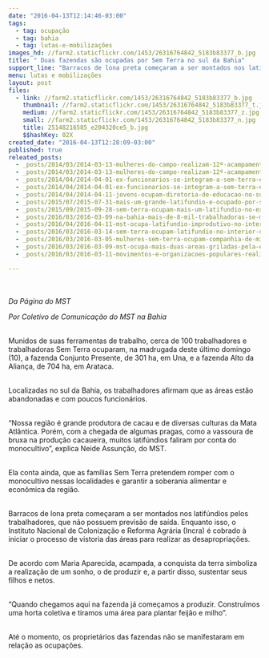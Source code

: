 ```yaml
---
date: "2016-04-13T12:14:46-03:00"
tags:
  - tag: ocupação
  - tag: bahia
  - tag: lutas-e-mobilizações
images_hd: //farm2.staticflickr.com/1453/26316764842_5183b83377_b.jpg
title: " Duas fazendas são ocupadas por Sem Terra no sul da Bahia"
support_line: "Barracos de lona preta começaram a ser montados nos latifúndios pelos trabalhadores, que não possuem previsão de saída. Enquanto isso, o Incra é cobrado à iniciar o processo de vistoria das áreas para realizar as desapropriações."
menu: lutas e mobilizações
layout: post
files:
  - link: //farm2.staticflickr.com/1453/26316764842_5183b83377_b.jpg
    thumbnail: //farm2.staticflickr.com/1453/26316764842_5183b83377_t.jpg
    medium: //farm2.staticflickr.com/1453/26316764842_5183b83377_z.jpg
    small: //farm2.staticflickr.com/1453/26316764842_5183b83377_n.jpg
    title: 25148216585_e204320ce5_b.jpg
    $$hashKey: 02X
created_date: "2016-04-13T12:28:09-03:00"
published: true
releated_posts:
  - _posts/2014/03/2014-03-13-mulheres-do-campo-realizam-12º-acampamento-da-bahia-em-salvador.md
  - _posts/2014/03/2014-03-13-mulheres-do-campo-realizam-12º-acampamento-da-bahia-em-salvador.md-e
  - _posts/2014/04/2014-04-01-ex-funcionarios-se-integram-a-sem-terra-e-denunciam-praticas-de-fazenda-na-ba.md
  - _posts/2014/04/2014-04-01-ex-funcionarios-se-integram-a-sem-terra-e-denunciam-praticas-de-fazenda-na-ba.md-e
  - _posts/2014/04/2014-04-11-jovens-ocupam-diretoria-de-educacao-no-sul-da-bahia-e-cobram-direitos.md
  - _posts/2015/07/2015-07-31-mais-um-grande-latifundio-e-ocupado-por-sem-terras-no-extremo-sul-da-bahia.md
  - _posts/2015/09/2015-09-28-sem-terra-ocupam-mais-um-latifundio-no-extremo-sul-da-bahia.md
  - _posts/2016/03/2016-03-09-na-bahia-mais-de-8-mil-trabalhadoras-se-mobilizam-contra-o-agronegocio-e-em-defesa-da-democracia.md
  - _posts/2016/04/2016-04-11-mst-ocupa-latifundio-improdutivo-no-interior-da-bahia.md
  - _posts/2016/03/2016-03-14-sem-terra-ocupam-latifundio-no-interior-de-sao-paulo.md
  - _posts/2016/03/2016-03-05-mulheres-sem-terra-ocupam-companhia-de-mineracao-na-ba.md
  - _posts/2016/03/2016-03-09-mst-ocupa-mais-duas-areas-griladas-pela-empresa-araupel.md
  - _posts/2016/03/2016-03-11-movimentos-e-organizacoes-populares-realizam-protestos-em-toda-bahia.md

---
```

<p><br />
<br />
<em>Da P&aacute;gina do MST</em></p>

<p><em>Por Coletivo de Comunica&ccedil;&atilde;o do MST na Bahia</em><br />
&nbsp;</p>

<p>Munidos de suas ferramentas de trabalho, cerca de 100 trabalhadores e trabalhadoras Sem Terra ocuparam, na madrugada deste &uacute;ltimo domingo (10), a fazenda Conjunto Presente, de 301 ha, em Una, e a fazenda Alto da Alian&ccedil;a, de 704 ha, em Arataca.<br />
&nbsp;</p>

<p>Localizadas no sul da Bahia, os trabalhadores afirmam que as &aacute;reas est&atilde;o abandonadas e com poucos funcion&aacute;rios.<br />
&nbsp;</p>

<p>&ldquo;Nossa regi&atilde;o &eacute; grande produtora de cacau e de diversas culturas da Mata Atl&acirc;ntica. Por&eacute;m, com a chegada de algumas pragas, como a vassoura de bruxa na produ&ccedil;&atilde;o cacaueira, muitos latif&uacute;ndios faliram por conta do monocultivo&rdquo;, explica Neide Assun&ccedil;&atilde;o, do MST.<br />
&nbsp;</p>

<p>Ela conta ainda, que as fam&iacute;lias Sem Terra pretendem romper com o monocultivo nessas localidades e garantir a soberania alimentar e econ&ocirc;mica da regi&atilde;o.<br />
&nbsp;</p>

<p>Barracos de lona preta come&ccedil;aram a ser montados nos latif&uacute;ndios pelos trabalhadores, que n&atilde;o possuem previs&atilde;o de sa&iacute;da. Enquanto isso, o Instituto Nacional de Coloniza&ccedil;&atilde;o e Reforma Agr&aacute;ria (Incra) &eacute; cobrado &agrave; iniciar o processo de vistoria das &aacute;reas para realizar as desapropria&ccedil;&otilde;es.<br />
&nbsp;</p>

<p>De acordo com Maria Aparecida, acampada, a conquista da terra simboliza a realiza&ccedil;&atilde;o de um sonho, o de produzir e, a partir disso, sustentar seus filhos e netos.<br />
&nbsp;</p>

<p>&ldquo;Quando chegamos aqui na fazenda j&aacute; come&ccedil;amos a produzir. Constru&iacute;mos uma horta coletiva e tiramos uma &aacute;rea para plantar feij&atilde;o e milho&rdquo;.<br />
&nbsp;</p>

<p>At&eacute; o momento, os propriet&aacute;rios das fazendas n&atilde;o se manifestaram em rela&ccedil;&atilde;o as ocupa&ccedil;&otilde;es.</p>
